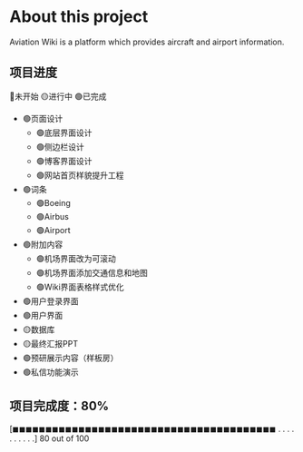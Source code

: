 # About this project

Aviation Wiki is a platform which provides aircraft and airport information. 
## 项目进度
🔴未开始   🟡进行中   🟢已完成
- 🟢页面设计
  - 🟢底层界面设计
  - 🟢侧边栏设计
  - 🟢博客界面设计
  - 🟢网站首页样貌提升工程
- 🟢词条
  - 🟢Boeing
  - 🟢Airbus
  - 🟢Airport
- 🟢附加内容
  - 🟢机场界面改为可滚动
  - 🟢机场界面添加交通信息和地图
  - 🟢Wiki界面表格样式优化
- 🟢用户登录界面
- 🟢用户界面
- 🟡数据库
- 🟡最终汇报PPT
- 🟢预研展示内容（样板房）
- 🟢私信功能演示

## 项目完成度：80%

[◼◼◼◼◼◼◼◼◼◼◼◼◼◼◼◼◼◼◼◼◼◼◼◼◼◼◼◼◼◼◼◼◼◼◼◼◼◼◼◼ . . . . . . . . . .] 80 out of 100

